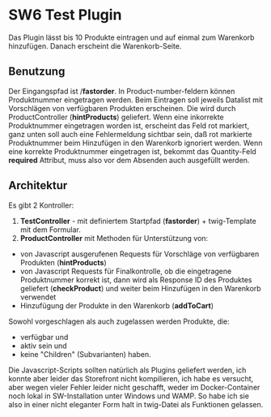 # SW6 Test Plugin
Das Plugin lässt bis 10 Produkte eintragen und auf einmal zum Warenkorb hinzufügen. Danach erscheint die Warenkorb-Seite.

## Benutzung
Der Eingangspfad ist /**fastorder**.
In Product-number-feldern können Produktnummer eingetragen werden. Beim Eintragen soll jeweils Datalist mit Vorschlägen von verfügbaren Produkten erscheinen. Die wird durch ProductController (**hintProducts**) geliefert.
Wenn eine inkorrekte Produktnummer eingetragen worden ist, erscheint das Feld rot markiert, ganz unten soll auch eine Fehlermeldung sichtbar sein, daß rot markierte Produktnummer beim Hinzufügen in den Warenkorb ignoriert werden.
Wenn eine korrekte Produktnummer eingetragen ist, bekommt das Quantity-Feld **required** Attribut, muss also vor dem Absenden auch ausgefüllt werden.
## Architektur
Es gibt 2 Kontroller:
1. **TestController** - mit definiertem Startpfad (**fastorder**) + twig-Template mit dem Formular.
2. **ProductController** mit Methoden für Unterstützung von:
- von Javascript ausgerufenen Requests für Vorschläge von verfügbaren Produkten (**hintProducts**)
- von Javascript Requests für Finalkontrolle, ob die eingetragene Produktnummer korrekt ist, dann wird als Response ID des Produktes geliefert (**checkProduct**) und weiter beim Hinzufügen in den Warenkorb verwendet
- Hinzufügung der Produkte in den Warenkorb (**addToCart**)

Sowohl vorgeschlagen als auch zugelassen werden Produkte, die:
- verfügbar und
- aktiv sein und 
- keine "Children" (Subvarianten) haben.

Die Javascript-Scripts sollten natürlich als Plugins geliefert werden, ich konnte aber leider das Storefront nicht kompilieren, ich habe es versucht, aber wegen vieler Fehler leider nicht geschafft, weder im Docker-Container noch lokal in SW-Installation unter Windows und WAMP. So habe ich sie also in einer nicht eleganter Form halt in twig-Datei als Funktionen gelassen.
